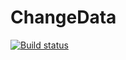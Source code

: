 # ChangeData
[![Build status](https://ci.appveyor.com/api/projects/status/y8lsv01gatmeoyia/branch/master?svg=true)](https://ci.appveyor.com/project/Chikhareva/changedata/branch/master)

